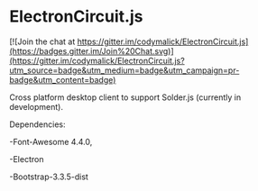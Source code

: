 # ElectronCircuit.js

[![Join the chat at https://gitter.im/codymalick/ElectronCircuit.js](https://badges.gitter.im/Join%20Chat.svg)](https://gitter.im/codymalick/ElectronCircuit.js?utm_source=badge&utm_medium=badge&utm_campaign=pr-badge&utm_content=badge)

Cross platform desktop client to support Solder.js (currently in development). 

Dependencies:

-Font-Awesome 4.4.0,

-Electron

-Bootstrap-3.3.5-dist
